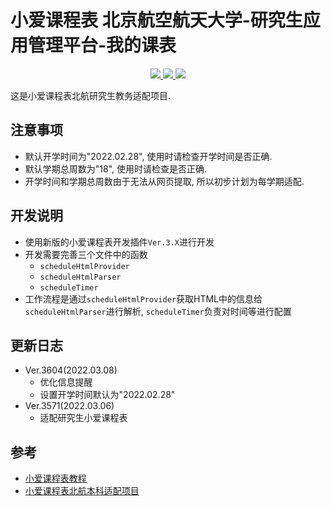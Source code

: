 # 小爱课程表 北京航空航天大学-研究生应用管理平台-我的课表
<p align="center">
  <a href="https://github.com/zhangkaihua88" alt="开发者">
    <img src="https://img.shields.io/badge/开发者-幻华-blue?logo=github">
  </a>
  <a href="https://github.com/zhangkaihua88/BUAA-Postgraduate-Aischedule/" alt="version">
    <img src="https://img.shields.io/badge/version-Ver.3604-blue?logo=github">
  </a>
  <a href="https://github.com/zhangkaihua88/BUAA-Postgraduate-Aischedule/" alt="status">
    <img src="https://img.shields.io/badge/status-正式版-success?logo=xiaomi">
  </a>
  <!-- <a href="https://github.com/zhangkaihua88/BUAA-Postgraduate-Aischedule/" alt="使用人数">
    <img src="https://www.zkhweb.top/API/schedule/usage.SVG">
  </a> -->
</p>

这是小爱课程表北航研究生教务适配项目.

## 注意事项

- 默认开学时间为"2022.02.28", 使用时请检查开学时间是否正确.
- 默认学期总周数为"18", 使用时请检查是否正确.
- 开学时间和学期总周数由于无法从网页提取, 所以初步计划为每学期适配.

## 开发说明
- 使用新版的小爱课程表开发插件`Ver.3.X`进行开发
- 开发需要完善三个文件中的函数
  - `scheduleHtmlProvider`
  - `scheduleHtmlParser`
  - `scheduleTimer`
- 工作流程是通过`scheduleHtmlProvider`获取HTML中的信息给`scheduleHtmlParser`进行解析, `scheduleTimer`负责对时间等进行配置

## 更新日志
- Ver.3604(2022.03.08)
  - 优化信息提醒
  - 设置开学时间默认为"2022.02.28"
- Ver.3571(2022.03.06)
  - 适配研究生小爱课程表

## 参考
- [小爱课程表教程](https://open-schedule-prod.ai.xiaomi.com/docs/#/help)
- [小爱课程表北航本科适配项目](https://github.com/MeanZhang/buaa-ai-schedule)
